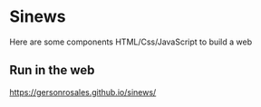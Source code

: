 # Sinews
Here are some components HTML/Css/JavaScript to build a web 

## Run in the web
https://gersonrosales.github.io/sinews/
